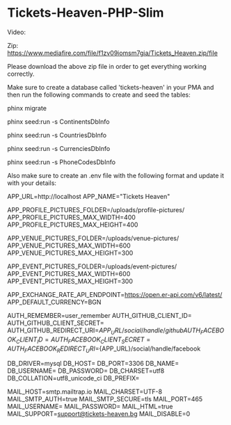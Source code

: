 # Tickets-Heaven-PHP-Slim

Video: 

Zip: https://www.mediafire.com/file/f1zv09iomsm7gia/Tickets_Heaven.zip/file

Please download the above zip file in order to get everything working correctly.

Make sure to create a database called 'tickets-heaven' in your PMA and then run the following commands to create and seed the tables:

phinx migrate

phinx seed:run -s ContinentsDbInfo

phinx seed:run -s CountriesDbInfo

phinx seed:run -s CurrenciesDbInfo

phinx seed:run -s PhoneCodesDbInfo

Also make sure to create an .env file with the following format and update it with your details:

APP_URL=http://localhost
APP_NAME="Tickets Heaven"

APP_PROFILE_PICTURES_FOLDER=/uploads/profile-pictures/
APP_PROFILE_PICTURES_MAX_WIDTH=400
APP_PROFILE_PICTURES_MAX_HEIGHT=400

APP_VENUE_PICTURES_FOLDER=/uploads/venue-pictures/
APP_VENUE_PICTURES_MAX_WIDTH=600
APP_VENUE_PICTURES_MAX_HEIGHT=300

APP_EVENT_PICTURES_FOLDER=/uploads/event-pictures/
APP_EVENT_PICTURES_MAX_WIDTH=600
APP_EVENT_PICTURES_MAX_HEIGHT=300

APP_EXCHANGE_RATE_API_ENDPOINT=https://open.er-api.com/v6/latest/
APP_DEFAULT_CURRENCY=BGN

AUTH_REMEMBER=user_remember
AUTH_GITHUB_CLIENT_ID=
AUTH_GITHUB_CLIENT_SECRET=
AUTH_GITHUB_REDIRECT_URI=${APP_URL}/social/handle/github
AUTH_FACEBOOK_CLIENT_ID=
AUTH_FACEBOOK_CLIENT_SECRET=
AUTH_FACEBOOK_REDIRECT_URI=${APP_URL}/social/handle/facebook

DB_DRIVER=mysql
DB_HOST=
DB_PORT=3306
DB_NAME=
DB_USERNAME=
DB_PASSWORD=
DB_CHARSET=utf8
DB_COLLATION=utf8_unicode_ci
DB_PREFIX=

MAIL_HOST=smtp.mailtrap.io
MAIL_CHARSET=UTF-8
MAIL_SMTP_AUTH=true
MAIL_SMTP_SECURE=tls
MAIL_PORT=465
MAIL_USERNAME=
MAIL_PASSWORD=
MAIL_HTML=true
MAIL_SUPPORT=support@tickets-heaven.bg
MAIL_DISABLE=0
